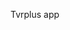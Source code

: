 Tvrplus app
<!---
bparcanschi/bparcanschi is a ✨ special ✨ repository because its `README.md` (this file) appears on your GitHub profile.
You can click the Preview link to take a look at your changes.
--->
